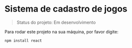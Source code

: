 <h1>Sistema de cadastro de jogos</h1>

> Status do projeto: Em desenvolvimento

Para rodar este projeto na sua máquina, por favor digite:
```
npm install react
```
